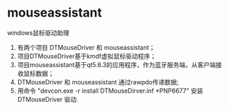 # mouseassistant
windows鼠标驱动助理
1. 有两个项目 DTMouseDriver 和 mouseassistant；
2. 项目DTMouseDriver基于kmdf虚拟鼠标驱动程序；
3. 项目mouseassistant基于qt5.6.3的应用程序，作为蓝牙服务端，从客户端接收鼠标数据；
4. DTMouseDriver 和 mouseassistant 通过rawpdo传递数据;
5. 用命令 "devcon.exe -r install DTMouseDirver.inf  *PNP6677" 安装 DTMouseDriver 驱动.
